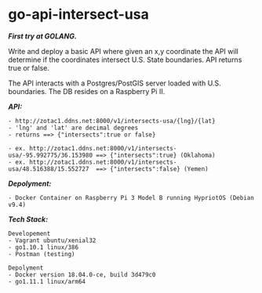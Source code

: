 # go-api-intersect-usa

_**First try at GOLANG.**_

Write and deploy a basic API where given an x,y coordinate the API will determine if the coordinates intersect U.S. State boundaries.  API returns true or false.

The API interacts with a Postgres/PostGIS server loaded with U.S. boundaries.  The DB resides on a Raspberry Pi II.

_**API:**_ 

    - http://zotac1.ddns.net:8000/v1/intersects-usa/{lng}/{lat}
    - 'lng' and 'lat' are decimal degrees
    - returns ==> {"intersects":true or false}

    - ex. http://zotac1.ddns.net:8000/v1/intersects-usa/-95.992775/36.153980 ==> {"intersects":true} (Oklahoma)
    - ex. http://zotac1.ddns.net:8000/v1/intersects-usa/48.516388/15.552727  ==> {"intersects":false} (Yemen)

_**Depolyment:**_ 

	- Docker Container on Raspberry Pi 3 Model B running HypriotOS (Debian v9.4)

_**Tech Stack:**_

	Developement
    - Vagrant ubuntu/xenial32
	- go1.10.1 linux/386
    - Postman (testing)
    
    Depolyment
	- Docker version 18.04.0-ce, build 3d479c0
	- go1.11.1 linux/arm64

